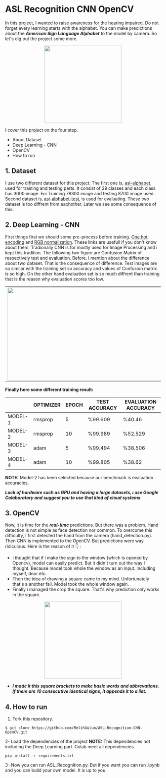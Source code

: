 # ASL Recognition CNN OpenCV

   In this project, I wanted to raise awareness for the hearing impaired. Do not forget every learning starts with the alphabet. You can make predictions about the ***American Sign Language Alphabet*** to the model by camera. So let's dig out the project some more.

<p align="center">
<img src="https://user-images.githubusercontent.com/81585804/168675071-f64e8df6-d62c-42af-a44b-7b554d3212cf.png" width="250" height="250">
</p>


I cover this project on the four step.
* About Dataset
* Deep Learning - CNN
* OpenCV
* How to run

## 1. Dataset
I use two different dataset for this project. The first one is, [asl-alphabet](https://www.kaggle.com/datasets/grassknoted/asl-alphabet), used for training and testing parts. It consist of 29 classes and each class has 3000 image. For Training 78300 image and  testing 8700 image used.
Second dataset is, [asl-alphabet-test](https://www.kaggle.com/datasets/danrasband/asl-alphabet-test), is used for evaluating. These two dataset is too diffrent from eachother. Later we see some consequence of this.

## 2. Deep Learning - CNN
First things first we should some pre-process before training. [One hot encoding](https://scikit-learn.org/stable/modules/generated/sklearn.preprocessing.OneHotEncoder.html) and [RGB normalization](https://akash0x53.github.io/blog/2013/04/29/RGB-Normalization/). These links are usefull if you don't know about them. Tradionally CNN is for mostly used for Image Processing and i kept this tradition. The following two figure are Confusion Matrix of respectively test and evaluation.  Before, i mention about the difference about two dataset.  That is the consequence of difference. Test images are so similar with the training set so accuracy and values of Confusion matrix is so high.  On the other hand evaluation set is so much diffrent than training that is the reasen why evaluation scores too low.


|  |  |   
| --- | --- |
| <img src="https://user-images.githubusercontent.com/81585804/168676983-3094ac59-9b7b-4f6e-97f2-3908624eae0c.png" width="500" height="300">| <img src="https://user-images.githubusercontent.com/81585804/168677085-43356f35-aed3-4e2d-b010-cec958e7a4d3.png" width="500" height="300">| %99.609 | %40.46 |


**Finally here some different training result:**

| | OPTIMIZER | EPOCH | TEST ACCURACY | EVALUATION ACCURACY |
| --- | --- | --- | --- | --- |
| MODEL-1 | rmsprop | 5 | %99.609 | %40.46 |
| MODEL-2 | rmsprop | 10 | %99.989 | %52.529 |
| MODEL-3 | adam | 5 | %99.494 | %38.506 |
| MODEL-4 | adam | 10 | %99.805 | %38.62 |


**NOTE:** Model-2 has been selected because our benchmark is evaluation accuracies. 


***Lack of hardware such as GPU and having a large datasets, ı use Google Colaboratory and suggest you to use that kind of cloud systems***

## 3. OpenCV
Now, it is time for the ***real-time*** predictions. But there was a problem. Hand detection is not simple as face detection nor common. To overcome this difficulty, I first detected the hand from the camera (hand_detection.py).
Then CNN is implemented to the OpenCV. But predictions were way ridiculous. Here is the reason of it :point_down: : 

* I thought that if i make the sign to the window (which is opened by Opencv), model can easily predict. But it didn't turn out the way I thought. Because model took whole the window as an input. Including myself, door etc.
* Then the idea of drawing a square came to my mind. Unfortunately that's a another fail. Model took the whole window again.
* Finally i managed the crop the square. That's why prediction only works in the square.


<p align="center">
<img src="https://user-images.githubusercontent.com/81585804/168735247-3b0bc84f-833a-44e5-8e54-2f7957dee525.jpeg" width="250" height="250">
</p>
   
* ***I made it this square brackets to make basic words and abbrevations. If there are 10 consecutive identical signs, it appends it to a list.***
 


## 4. How to run 

1. Fork this repository.
 ```console
$ git clone https://github.com/MelihGulum/ASL-Recognition-CNN-OpenCV.git
```

2- Load the dependencies of the project
**NOTE:** This dependencies not including the Deep Learning part. Colab meet all dependencies.

 ```console
pip install -r requirements.txt
```

3- Now you can run ASL_Recognition.py. But if you want you can run .ipynb and you can build your own model. It is up to you. 
